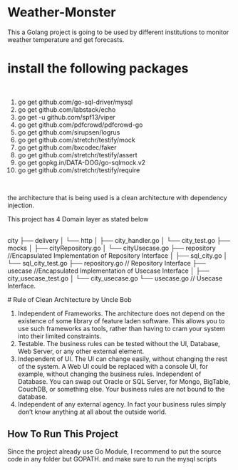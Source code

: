 # Weather-Monster
This a Golang project is going to be used by different institutions to monitor weather temperature and get forecasts.

# install the following packages 
<br />
<ol>
  <li> go get github.com/go-sql-driver/mysql </li>
  <li> go get github.com/labstack/echo </li>
  <li> go get -u github.com/spf13/viper </li>
  <li> go get github.com/pdfcrowd/pdfcrowd-go</li>
  <li> go get github.com/sirupsen/logrus</li>
  <li> go get github.com/stretchr/testify/mock</li>
  <li> go get github.com/bxcodec/faker</li>
  <li> go get github.com/stretchr/testify/assert</li>
  <li> go get gopkg.in/DATA-DOG/go-sqlmock.v2</li>
  <li> go get github.com/stretchr/testify/require</li>
  </ol>
<br />

<p>the architecture that is being used is a clean architecture with dependency injection.</p>
<p>This project has 4 Domain layer as stated below</p>
<br/>
    city
├── delivery
│   └── http
│       ├── city_handler.go
│       └── city_test.go
├── mocks
│   ├── cityRepository.go
│   └── cityUsecase.go
├── repository //Encapsulated Implementation of Repository Interface
│   ├── sql_city.go
│   └── sql_city_test.go
├── repository.go // Repository Interface
├── usecase //Encapsulated Implementation of Usecase Interface
│   ├── city_usecase_test.go
│   └── city_usecase.go
└── usecase.go // Usecase Interface.
    
</p>
# Rule of Clean Architecture by Uncle Bob
<ol>
 <li> Independent of Frameworks. The architecture does not depend on the existence of some library of feature laden software. This allows you to use such frameworks as tools, rather than having to cram your system into their limited constraints.</li>
<li>Testable. The business rules can be tested without the UI, Database, Web Server, or any other external element.</li>
<li>Independent of UI. The UI can change easily, without changing the rest of the system. A Web UI could be replaced with a console UI, for example, without changing the business rules.
Independent of Database. You can swap out Oracle or SQL Server, for Mongo, BigTable, CouchDB, or something else. Your business rules are not bound to the database.</li>
<li>Independent of any external agency. In fact your business rules simply don’t know anything at all about the outside world.</li>
</ol>

## How To Run This Project

Since the project already use Go Module, I recommend to put the source code in any folder but GOPATH. and make sure to run the mysql scripts



 
